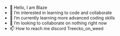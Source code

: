 - 👋 Hello, I am Blaze
- 👀 I’m interested in learning to code and collaborate
- 🌱 I’m currently learning more advanced coding skills
- 💞️ I’m looking to collaborate on nothing right now
- 📫 How to reach me discord Treecko_on_weed

<!---
Blazetenders/Blazetenders is a ✨ special ✨ repository because its `README.md` (this file) appears on your GitHub profile.
You can click the Preview link to take a look at your changes.
--->
